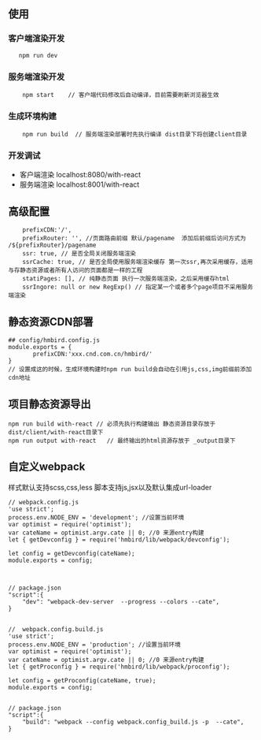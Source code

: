 ## 使用
### 客户端渲染开发
``` 
   npm run dev 
```

### 服务端渲染开发
```
    npm start    // 客户端代码修改后自动编译，目前需要刷新浏览器生效
```

### 生成环境构建
```
    npm run build  // 服务端渲染部署时先执行编译 dist目录下将创建client目录
```

### 开发调试  
- 客户端渲染   localhost:8080/with-react
- 服务端渲染  localhost:8001/with-react


## 高级配置
```
    prefixCDN:'/',
    prefixRouter: '', //页面路由前缀 默认/pagename  添加后前缀后访问方式为 /${prefixRouter}/pagename
    ssr: true, // 是否全局关闭服务端渲染
    ssrCache: true, // 是否全局使用服务端渲染缓存 第一次ssr,再次采用缓存，适用与存静态资源或者所有人访问的页面都是一样的工程
    statiPages: [], // 纯静态页面 执行一次服务端渲染，之后采用缓存html
    ssrIngore: null or new RegExp() // 指定某一个或者多个page项目不采用服务端渲染

```

## 静态资源CDN部署
```
## config/hmbird.config.js
module.exports = {
       prefixCDN:'xxx.cnd.com.cn/hmbird/'  
}
// 设置成这的时候，生成环境构建时npm run build会自动在引用js,css,img前缀前添加cdn地址
```


## 项目静态资源导出
```
npm run build with-react // 必须先执行构建输出 静态资源目录存放于 dist/client/with-react目录下
npm run output with-react   // 最终输出的html资源存放于 _output目录下
```


## 自定义webpack
样式默认支持scss,css,less
脚本支持js,jsx以及默认集成url-loader
```
// webpack.config.js
'use strict';
process.env.NODE_ENV = 'development'; //设置当前环境
var optimist = require('optimist');
var cateName = optimist.argv.cate || 0; //0 来源entry构建
let { getDevconfig } = require('hmbird/lib/webpack/devconfig');

let config = getDevconfig(cateName);
module.exports = config;



// package.json
"script":{
    "dev": "webpack-dev-server  --progress --colors --cate",
}


//  webpack.config.build.js
'use strict';
process.env.NODE_ENV = 'production'; //设置当前环境
var optimist = require('optimist');
var cateName = optimist.argv.cate || 0; //0 来源entry构建
let { getProconfig } = require('hmbird/lib/webpack/proconfig');

let config = getProconfig(cateName, true);
module.exports = config;


// package.json
"script":{
    "build": "webpack --config webpack.config_build.js -p  --cate",
}

```
